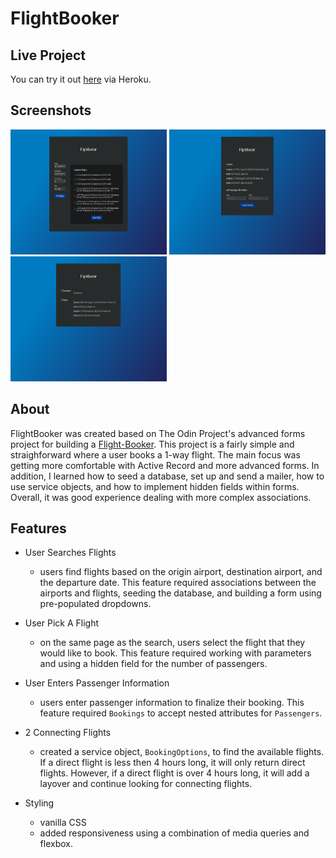 # FlightBooker

## Live Project

You can try it out [here](https://ramsey-flight-booker-11a9821118cb.herokuapp.com/) via Heroku.

## Screenshots
<p>
  <img src="img/flight-booker-home.png" alt="flight-booker home" width="250" height="200">
  <img src="img/flight-booker-passenger.png" alt="flight-booker passenger" width="250" height="200">
  <img src="img/flight-booker-booking.png" alt="flight-booker booking" width="250" height="200">
</p>


## About

FlightBooker was created based on The Odin Project's advanced forms project for building a [Flight-Booker](https://www.theodinproject.com/lessons/ruby-on-rails-flight-booker). This project is a fairly simple and straighforward where a user books a 1-way flight. The main focus was getting more comfortable with Active Record and more advanced forms. In addition, I learned how to seed a database, set up and send a mailer, how to use service objects, and how to implement hidden fields within forms. Overall, it was good experience dealing with more complex associations.

## Features 

- User Searches Flights

  - users find flights based on the origin airport, destination airport, and the departure date. This feature required associations between the airports and flights, seeding the database, and building a form using pre-populated dropdowns.

- User Pick A Flight

  - on the same page as the search, users select the flight that they would like to book. This feature required working with parameters and using a hidden field for the number of passengers.

- User Enters Passenger Information 

  - users enter passenger information to finalize their booking. This feature required `Bookings` to accept nested attributes for `Passengers`. 

- 2 Connecting Flights 

  - created a service object, `BookingOptions`, to find the available flights. If a direct flight is less then 4 hours long, it will only return direct flights. However, if a direct flight is over 4 hours long, it will add a layover and continue looking for connecting flights.

- Styling

  - vanilla CSS
  - added responsiveness using a combination of media queries and flexbox. 
